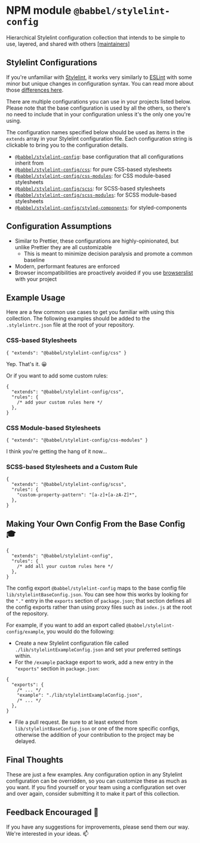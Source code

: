 # NPM module `@babbel/stylelint-config`

Hierarchical Stylelint configuration collection that intends to be simple to use, layered, and shared with others [[maintainers]](/config/github/codeOwners)

## Stylelint Configurations

If you're unfamiliar with [Stylelint](https://stylelint.io), it works very similarly to [ESLint](https://eslint.org) with some minor but unique changes in configuration syntax. You can read more about those [differences here](https://stylelint.io/user-guide/configure).

There are multiple configurations you can use in your projects listed below. Please note that the base configuration is used by all the others, so there's no need to include that in your configuration unless it's the only one you're using.

The configuration names specified below should be used as items in the `extends` array in your Stylelint configuration file. Each configuration string is clickable to bring you to the configuration details.

- [`@babbel/stylelint-config`](./lib/stylelintBaseConfig.json): base configuration that all configurations inherit from
- [`@babbel/stylelint-config/css`](./lib/stylelintCssConfig.json): for pure CSS-based stylesheets
- [`@babbel/stylelint-config/css-modules`](./lib/stylelintCssModulesConfig.json): for CSS module-based stylesheets
- [`@babbel/stylelint-config/scss`](./lib/stylelintScssConfig.json): for SCSS-based stylesheets
- [`@babbel/stylelint-config/scss-modules`](./lib/stylelintScssModulesConfig.json): for SCSS module-based stylesheets
- [`@babbel/stylelint-config/styled-components`](./lib/stylelintStyledComponentsConfig.json): for styled-components

## Configuration Assumptions

- Similar to Prettier, these configurations are highly-opinionated, but unlike Prettier they are all customizable
  - This is meant to minimize decision paralysis and promote a common baseline
- Modern, performant features are enforced
- Browser incompatibilities are proactively avoided if you use [browserslist](https://github.com/browserslist/browserslist) with your project

## Example Usage

Here are a few common use cases to get you familiar with using this collection. The following examples should be added to the `.stylelintrc.json` file at the root of your repository.

### CSS-based Stylesheets

```jsonc
{ "extends": "@babbel/stylelint-config/css" }
```

Yep. That's it. 😀

Or if you want to add some custom rules:

```jsonc
{
  "extends": "@babbel/stylelint-config/css",
  "rules": {
    /* add your custom rules here */
  },
}
```

### CSS Module-based Stylesheets

```jsonc
{ "extends": "@babbel/stylelint-config/css-modules" }
```

I think you're getting the hang of it now...

### SCSS-based Stylesheets and a Custom Rule

```jsonc
{
  "extends": "@babbel/stylelint-config/scss",
  "rules": {
    "custom-property-pattern": "[a-z]+[a-zA-Z]*",
  },
}
```

## Making Your Own Config From the Base Config 🎓

```jsonc
{
  "extends": "@babbel/stylelint-config",
  "rules": {
    /* add all your custom rules here */
  },
}
```

The config export `@babbel/stylelint-config` maps to the base config file `lib/stylelintBaseConfig.json`. You can see how this works by looking for the `"."` entry in the `exports` section of `package.json`; that section defines all the config exports rather than using proxy files such as `index.js` at the root of the repository.

For example, if you want to add an export called `@babbel/stylelint-config/example`, you would do the following:

- Create a new Stylelint configuration file called `./lib/stylelintExampleConfig.json` and set your preferred settings within.
- For the `/example` package export to work, add a new entry in the `"exports"` section in `package.json`:

```jsonc
{
  "exports": {
    /* ... */
    "example": "./lib/stylelintExampleConfig.json",
    /* ... */
  },
}
```

- File a pull request. Be sure to at least extend from `lib/stylelintBaseConfig.json` or one of the more specific configs, otherwise the addition of your contribution to the project may be delayed.

## Final Thoughts

These are just a few examples. Any configuration option in any Stylelint configuration can be overridden, so you can customize these as much as you want. If you find yourself or your team using a configuration set over and over again, consider submitting it to make it part of this collection.

## Feedback Encouraged 🙂

If you have any suggestions for improvements, please send them our way. We're interested in your ideas. 📫
